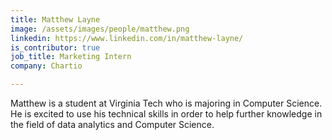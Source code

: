 ```yaml
---
title: Matthew Layne
image: /assets/images/people/matthew.png
linkedin: https://www.linkedin.com/in/matthew-layne/
is_contributor: true
job_title: Marketing Intern
company: Chartio

---
```

Matthew is a student at Virginia Tech who is majoring in Computer Science. He is excited to use his technical skills in order to help further knowledge in the field of data analytics and Computer Science.
